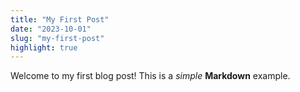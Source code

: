 ```yaml
---
title: "My First Post"
date: "2023-10-01"
slug: "my-first-post"
highlight: true
---
```


Welcome to my first blog post! This is a *simple* **Markdown** example.
